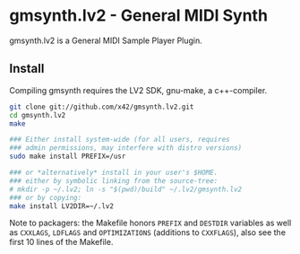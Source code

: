 gmsynth.lv2 - General MIDI Synth
================================

gmsynth.lv2 is a General MIDI Sample Player Plugin.

Install
-------

Compiling gmsynth requires the LV2 SDK, gnu-make, a c++-compiler.

```bash
git clone git://github.com/x42/gmsynth.lv2.git
cd gmsynth.lv2
make

### Either install system-wide (for all users, requires
### admin permissions, may interfere with distro versions)
sudo make install PREFIX=/usr

### or *alternatively* install in your user's $HOME.
### either by symbolic linking from the source-tree:
# mkdir -p ~/.lv2; ln -s "$(pwd)/build" ~/.lv2/gmsynth.lv2
### or by copying:
make install LV2DIR=~/.lv2
```

Note to packagers: the Makefile honors `PREFIX` and `DESTDIR` variables as well
as `CXXLAGS`, `LDFLAGS` and `OPTIMIZATIONS` (additions to `CXXFLAGS`), also
see the first 10 lines of the Makefile.
